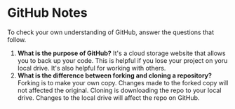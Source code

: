 # GitHub Notes

To check your own understanding of GitHub, answer the questions that follow.

1. **What is the purpose of GitHub?** 
It's a cloud storage website that allows you to back up your code. This is helpful if you lose your project on yoru local drive. It's also helpful for working with others.
1. **What is the difference between forking and cloning a repository?** 
Forking is to make your own copy. Changes made to the forked copy will not affected the original. Cloning is downloading the repo to your local drive. Changes to the local drive will affect the repo on GitHub.